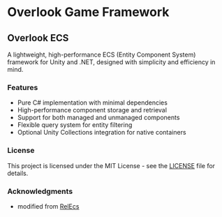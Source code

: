 # Overlook Game Framework

## Overlook ECS

A lightweight, high-performance ECS (Entity Component System) framework for Unity and .NET, designed with simplicity and efficiency in mind.

### Features

- Pure C# implementation with minimal dependencies
- High-performance component storage and retrieval
- Support for both managed and unmanaged components
- Flexible query system for entity filtering
- Optional Unity Collections integration for native containers

### License

This project is licensed under the MIT License - see the [LICENSE](LICENSE) file for details.

### Acknowledgments

- modified from [RelEcs](https://github.com/Byteron/RelEcs)
